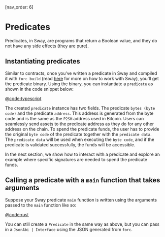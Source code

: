 [nav_order: 6]

# Predicates

Predicates, in Sway, are programs that return a Boolean value, and they do not have any side effects (they are pure).

## Instantiating predicates

Similar to contracts, once you've written a predicate in Sway and compiled it with `forc build` (read [here](https://fuellabs.github.io/sway/v{{site.data.versions.sway}}/book/introduction/index.html) for more on how to work with Sway), you'll get the predicate binary. Using the binary, you can instantiate a `predicate` as shown in the code snippet below:

[@code:typescript](./packages/fuel-gauge/src/doc-examples.test.ts#typedoc:predicate-basic)

The created `predicate` instance has two fields. The predicate `bytes (byte code)` and the predicate `address`. This address is generated from the byte code and is the same as the `P2SH` address used in Bitcoin. Users can seamlessly send assets to the predicate address as they do for any other address on the chain. To spend the predicate funds, the user has to provide the original `byte code` of the predicate together with the `predicate data`. The `predicate data` will be used when executing the `byte code`, and if the predicate is validated successfully, the funds will be accessible.

In the next section, we show how to interact with a predicate and explore an example where specific signatures are needed to spend the predicate funds.

## Calling a predicate with a `main` function that takes arguments

Suppose your Sway predicate `main` function is written using the arguments passed to the `main` function like so:

[@code:rust](./packages/fuel-gauge/test-projects/predicate-main-args-struct/src/main.sw#typedoc:Predicate-main-args)

You can still create a `Predicate` in the same way as above, but you can pass in a `JsonAbi | Interface` using the JSON generated from `forc`.
